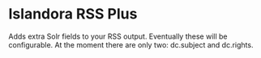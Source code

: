 # Islandora RSS Plus

Adds extra Solr fields to your RSS output. Eventually these will be configurable. At the moment there are only two:
dc.subject and dc.rights.
